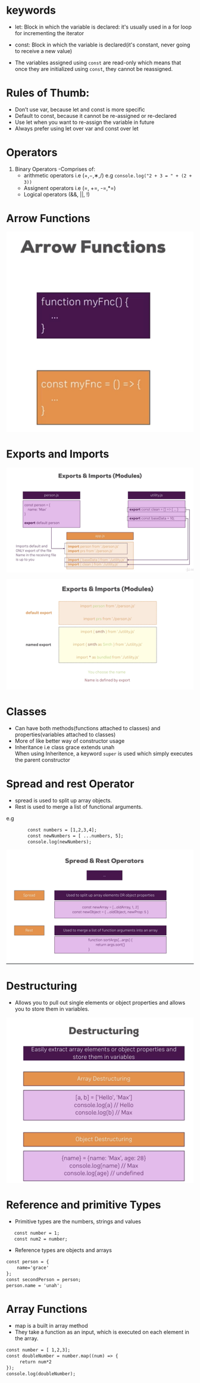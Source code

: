 # keywords
- let: Block in which the variable is declared: it's usually used in a for loop for incrementing the iterator
- const: Block in which the variable is declared(it's constant, never going to receive a new value)

- The variables assigned using `const` are read-only which means that once they are initialized using `const`, they cannot be reassigned.

# Rules of Thumb:
- Don’t use var, because let and const is more specific
- Default to const, because it cannot be re-assigned or re-declared
- Use let when you want to re-assign the variable in future
- Always prefer using let over var and const over let

# Operators

1. Binary Operators -Comprises of:
   - arithmetic operators i.e (+,−,∗,/) e.g `console.log("2 + 3 = " + (2 + 3))`
   - Assignent operators i.e (=, +=, -=,*=)
   - Logical operators (&&, ||, !)

# Arrow Functions

![](relative/path/to/arrowfunc.png?raw=true "Title")

# Exports and Imports

![](relative/path/to/exportsimports.png?raw=true "Title")

![](relative/path/to/defaultnamedexport.png?raw=true "Title")

# Classes

- Can have both methods(functions attached to classes) and properties(variables attached to classes)
- More of like better way of constructor usage
- Inheritance i.e class grace extends unah<br>
  When using Inheritence, a keyword `super` is used which simply executes the parent constructor<br>

# Spread and rest Operator
- spread is used to split up array objects.
- Rest is used to merge a list of functional arguments.

e.g 
```
        const numbers = [1,2,3,4];
        const newNumbers = [ ...numbers, 5];
        console.log(newNumbers);
```

![](relative/path/to/operators.png?raw=true "Title")


# Destructuring

- Allows you to pull out single elements or object properties and allows you to store them in variables.

![](relative/path/to/Destructuring.png?raw=true "Title")

# Reference and primitive Types

- Primitive types are the numbers, strings and values
```
   const number = 1;
   const num2 = number;
```
- Reference types are objects and arrays
```
const person = {
    name='grace'
};
const secondPerson = person;
person.name = 'unah';
```

# Array Functions
- map is a built in array method 
- They take a function as an input, which is executed on each element in the array.

```
const number = [ 1,2,3];
const doubleNumber = number.map((num) => {
     return num*2
});
console.log(doubleNumber);
